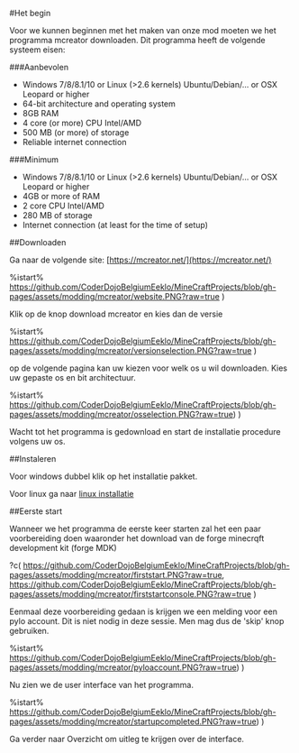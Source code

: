 #Het begin

Voor we kunnen beginnen met het maken van onze mod moeten we het programma mcreator downloaden.
Dit programma heeft de volgende systeem eisen:

###Aanbevolen

- Windows 7/8/8.1/10 or Linux (>2.6 kernels) Ubuntu/Debian/... or OSX Leopard or higher
- 64-bit architecture and operating system
- 8GB RAM
- 4 core (or more) CPU Intel/AMD
- 500 MB (or more) of storage
- Reliable internet connection

###Minimum

- Windows 7/8/8.1/10 or Linux (>2.6 kernels) Ubuntu/Debian/... or OSX Leopard or higher
- 4GB or more of RAM
- 2 core CPU Intel/AMD
- 280 MB of storage
- Internet connection (at least for the time of setup)

##Downloaden

Ga naar de volgende site: [https://mcreator.net/](https://mcreator.net/)

%istart%
https://github.com/CoderDojoBelgiumEeklo/MineCraftProjects/blob/gh-pages/assets/modding/mcreator/website.PNG?raw=true
 )

Klik op de knop download mcreator en kies dan de versie

%istart%
https://github.com/CoderDojoBelgiumEeklo/MineCraftProjects/blob/gh-pages/assets/modding/mcreator/versionselection.PNG?raw=true
 )

op de volgende pagina kan uw kiezen voor welk os u wil downloaden. Kies uw gepaste os en bit architectuur.

%istart%
https://github.com/CoderDojoBelgiumEeklo/MineCraftProjects/blob/gh-pages/assets/modding/mcreator/osselection.PNG?raw=true)
 )

Wacht tot het programma is gedownload en start de installatie procedure volgens uw os.

##Instaleren

Voor windows dubbel klik op het installatie pakket.

Voor linux ga naar [linux installatie](https://mcreator.net/install/linux)

##Eerste start

Wanneer we het programma de eerste keer starten zal het een paar voorbereiding doen waaronder het download van de forge minecrqft development kit (forge MDK)

?c(
https://github.com/CoderDojoBelgiumEeklo/MineCraftProjects/blob/gh-pages/assets/modding/mcreator/firststart.PNG?raw=true,
https://github.com/CoderDojoBelgiumEeklo/MineCraftProjects/blob/gh-pages/assets/modding/mcreator/firststartconsole.PNG?raw=true
)

Eenmaal deze voorbereiding gedaan is krijgen we een melding voor een pylo account. Dit is niet nodig in deze sessie. Men mag dus de 'skip' knop gebruiken.

%istart%
https://github.com/CoderDojoBelgiumEeklo/MineCraftProjects/blob/gh-pages/assets/modding/mcreator/pyloaccount.PNG?raw=true)
 )

Nu zien we de user interface van het programma. 

%istart%
https://github.com/CoderDojoBelgiumEeklo/MineCraftProjects/blob/gh-pages/assets/modding/mcreator/startupcompleted.PNG?raw=true)
 )

Ga verder naar Overzicht om uitleg te krijgen over de interface. 
